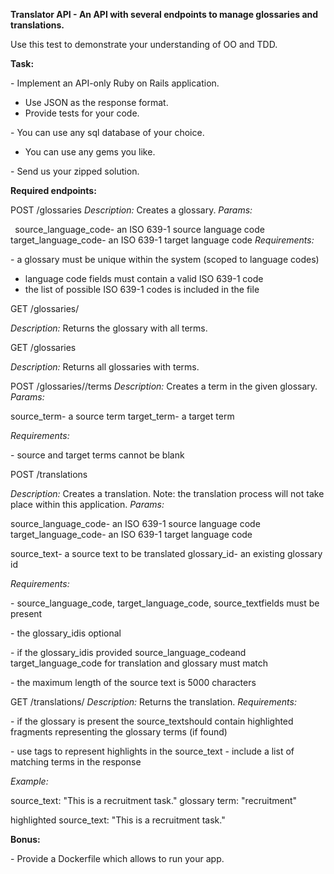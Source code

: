 **Translator API - An API with several endpoints to manage glossaries and translations.**

Use this test to demonstrate your understanding of OO and TDD.

**Task:**

\- Implement an API-only Ruby on Rails application.
- Use JSON as the response format.
- Provide tests for your code.

\- You can use any sql database of your choice.
- You can use any gems you like.

\- Send us your zipped solution.

**Required endpoints:**

POST /glossaries
*Description:* Creates a glossary.
*Params:*

` `source\_language\_code- an ISO 639-1 source language code
 target\_language\_code- an ISO 639-1 target language code
*Requirements:*

\- a glossary must be unique within the system (scoped to language codes)
- language code fields must contain a valid ISO 639-1 code
- the list of possible ISO 639-1 codes is included in the file

GET /glossaries/<id>

*Description:* Returns the glossary with all terms.

GET /glossaries

*Description:* Returns all glossaries with terms.

POST /glossaries/<id>/terms
*Description:* Creates a term in the given glossary.
*Params:*

source\_term- a source term target\_term- a target term

*Requirements:*

\- source and target terms cannot be blank

POST /translations

*Description:* Creates a translation. Note: the translation process will not take place within this application. *Params:*

source\_language\_code- an ISO 639-1 source language code
target\_language\_code- an ISO 639-1 target language code




<a name="br2"></a>source\_text- a source text to be translated glossary\_id- an existing glossary id

*Requirements:*

\- source\_language\_code, target\_language\_code, source\_textfields must be present

\- the glossary\_idis optional

\- if the glossary\_idis provided source\_language\_codeand target\_language\_code for translation and glossary must match

\- the maximum length of the source text is 5000 characters

GET /translations/<id>
*Description:* Returns the translation.
*Requirements:*

\- if the glossary is present the source\_textshould contain highlighted fragments representing the glossary terms (if found)

\- use <HIGHLIGHT></HIGHLIGHT>tags to represent highlights in the source\_text - include a list of matching terms in the response

*Example:*

source\_text: "This is a recruitment task." glossary term: "recruitment"

highlighted source\_text: "This is a <HIGHLIGHT>recruitment</HIGHLIGHT> task."

**Bonus:**

\- Provide a Dockerfile which allows to run your app.
